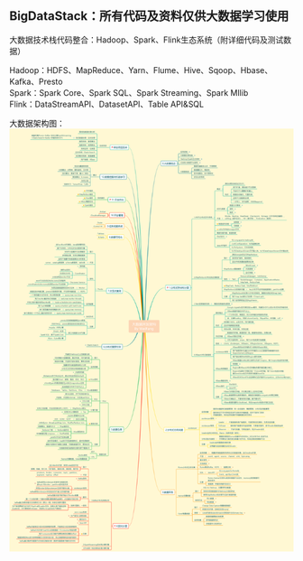 ## BigDataStack：所有代码及资料仅供大数据学习使用  
大数据技术栈代码整合：Hadoop、Spark、Flink生态系统（附详细代码及测试数据）    

Hadoop：HDFS、MapReduce、Yarn、Flume、Hive、Sqoop、Hbase、Kafka、Presto  
Spark：Spark Core、Spark SQL、Spark Streaming、Spark Mllib  
Flink：DataStreamAPI、DatasetAPI、Table API&SQL  

大数据架构图：
![Image text](https://github.com/weifangcugb/BigDataStack/blob/master/doc/%E5%A4%A7%E6%95%B0%E6%8D%AE%E6%9E%B6%E6%9E%84.png)
